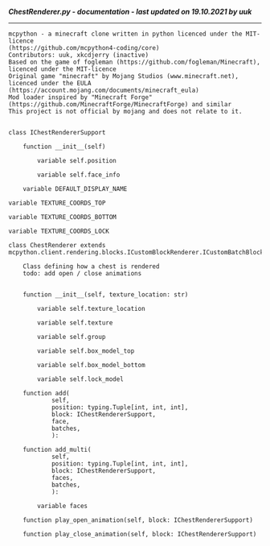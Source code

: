 ***ChestRenderer.py - documentation - last updated on 19.10.2021 by uuk***
___

    mcpython - a minecraft clone written in python licenced under the MIT-licence 
    (https://github.com/mcpython4-coding/core)
    Contributors: uuk, xkcdjerry (inactive)
    Based on the game of fogleman (https://github.com/fogleman/Minecraft), licenced under the MIT-licence
    Original game "minecraft" by Mojang Studios (www.minecraft.net), licenced under the EULA
    (https://account.mojang.com/documents/minecraft_eula)
    Mod loader inspired by "Minecraft Forge" (https://github.com/MinecraftForge/MinecraftForge) and similar
    This project is not official by mojang and does not relate to it.


    class IChestRendererSupport

        function __init__(self)

            variable self.position

            variable self.face_info

        variable DEFAULT_DISPLAY_NAME

    variable TEXTURE_COORDS_TOP

    variable TEXTURE_COORDS_BOTTOM

    variable TEXTURE_COORDS_LOCK

    class ChestRenderer extends  mcpython.client.rendering.blocks.ICustomBlockRenderer.ICustomBatchBlockRenderer 
        
        Class defining how a chest is rendered
        todo: add open / close animations


        function __init__(self, texture_location: str)

            variable self.texture_location

            variable self.texture

            variable self.group

            variable self.box_model_top

            variable self.box_model_bottom

            variable self.lock_model

        function add(
                self,
                position: typing.Tuple[int, int, int],
                block: IChestRendererSupport,
                face,
                batches,
                ):

        function add_multi(
                self,
                position: typing.Tuple[int, int, int],
                block: IChestRendererSupport,
                faces,
                batches,
                ):

            variable faces

        function play_open_animation(self, block: IChestRendererSupport)

        function play_close_animation(self, block: IChestRendererSupport)